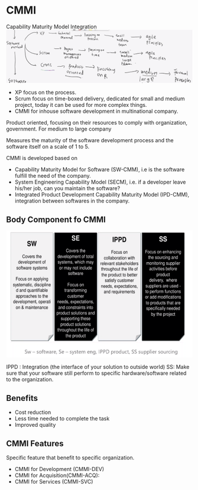 
# CMMI
Capability Maturity Model Integration
![](attachments/Pasted%20image%2020211103132849.png)

- XP focus on the process.
- Scrum focus on time-boxed delivery, dedicated for small and medium project, today it can be used for more complex things.
- CMMI for inhouse software development in multinational company.

Product oriented, focusing on their resources to comply with organization, government.
For medium to large company

Measures the maturity of the software development process and the software itself on a scale of 1 to 5.

CMMI is developed based on
- Capability Maturity Model for Software (SW-CMM), i.e is the software fulfill the need of the company.
- System Engineering Capability Model (SECM), i.e. if a developer leave his/her job, can you maintain the software?
- Integrated Product Development Capability Maturity Model (IPD-CMM), integration between softwares in the company.





## Body Component fo CMMI
![](attachments/Pasted%20image%2020211103133046.png)

IPPD : Integration (the interface of your solution to outside world)
SS: Make sure that your software still perform to specific hardware/software related to the organization.

## Benefits
- Cost reduction
- Less time needed to complete the task
- Improved quality

## CMMI Features
Specific feature that benefit to specific organization.
- CMMI for Development (CMMI-DEV)
- CMMI for Acquisition(CMMI-ACQ): 
- CMMI for Services (CMMI-SVC)



